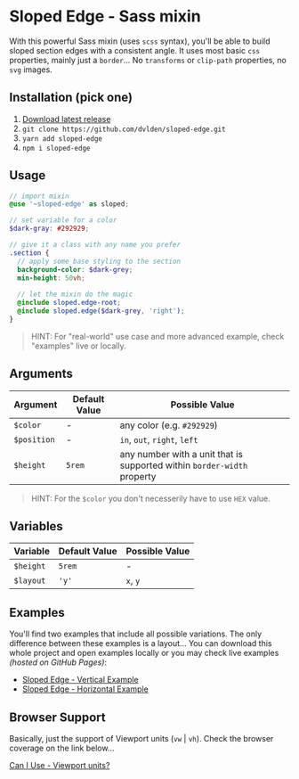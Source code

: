 # Sloped Edge - Sass mixin

With this powerful Sass mixin (uses `scss` syntax), you'll be able to build sloped section edges with a consistent angle.
It uses most basic `css` properties, mainly just a `border`... No `transforms` or `clip-path` properties, no `svg` images.


## Installation (pick one)

1. [Download latest release](https://github.com/dvlden/sloped-edge/releases)
2. `git clone https://github.com/dvlden/sloped-edge.git`
3. `yarn add sloped-edge`
4. `npm i sloped-edge`


## Usage

```scss
// import mixin
@use '~sloped-edge' as sloped;

// set variable for a color
$dark-gray: #292929;

// give it a class with any name you prefer
.section {
  // apply some base styling to the section
  background-color: $dark-grey;
  min-height: 50vh;
  
  // let the mixin do the magic
  @include sloped.edge-root;
  @include sloped.edge($dark-grey, 'right');
}
```

> HINT: For "real-world" use case and more advanced example, check "examples" live or locally.


## Arguments

| Argument    | Default Value | Possible Value               |
| ----------- | ------------- | ---------------------------- |
| `$color`    | -             | any color (e.g. `#292929`)   |
| `$position` | -             | `in`, `out`, `right`, `left` |
| `$height`   | `5rem`        | any number with a unit that is supported within `border-width` property |

> HINT: For the `$color` you don't necesserily have to use `HEX` value.


## Variables

| Variable  | Default Value | Possible Value |
| --------- | ------------- | -------------- |
| `$height` | `5rem`        | -              |
| `$layout` | `'y'`         | `x`, `y`       |


## Examples

You'll find two examples that include all possible variations. The only difference between these examples is a layout...
You can download this whole project and open examples locally or you may check live examples _(hosted on GitHub Pages)_:

- [Sloped Edge - Vertical Example](https://dvlden.github.io/sloped-edge/vertical/)
- [Sloped Edge - Horizontal Example](https://dvlden.github.io/sloped-edge/horizontal/)


## Browser Support

Basically, just the support of Viewport units (`vw` | `vh`). Check the browser coverage on the link below...

[Can I Use - Viewport units?](https://caniuse.com/#search=viewport%20units)
